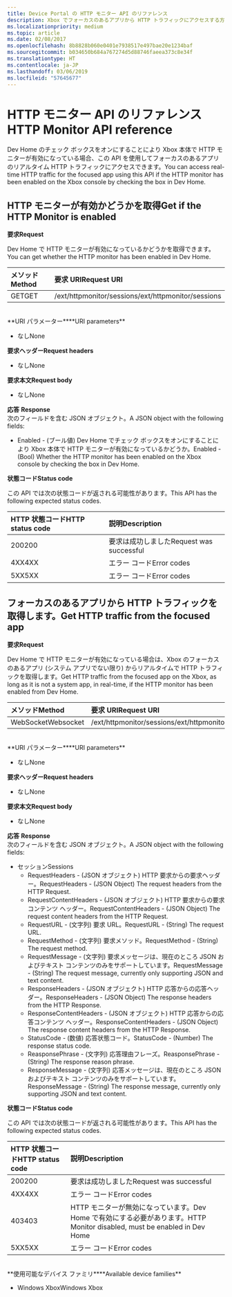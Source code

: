 ```yaml
---
title: Device Portal の HTTP モニター API のリファレンス
description: Xbox でフォーカスのあるアプリから HTTP トラフィックにアクセスする方法について説明します。
ms.localizationpriority: medium
ms.topic: article
ms.date: 02/08/2017
ms.openlocfilehash: 8b8828b060e0401e7938517e497bae20e1234baf
ms.sourcegitcommit: b034650b684a767274d5d88746faeea373c8e34f
ms.translationtype: HT
ms.contentlocale: ja-JP
ms.lasthandoff: 03/06/2019
ms.locfileid: "57645677"
---
```

# <a name="http-monitor-api-reference"></a><span data-ttu-id="91f77-103">HTTP モニター API のリファレンス</span><span class="sxs-lookup"><span data-stu-id="91f77-103">HTTP Monitor API reference</span></span>   
<span data-ttu-id="91f77-104">Dev Home のチェック ボックスをオンにすることにより Xbox 本体で HTTP モニターが有効になっている場合、この API を使用してフォーカスのあるアプリのリアルタイム HTTP トラフィックにアクセスできます。</span><span class="sxs-lookup"><span data-stu-id="91f77-104">You can access real-time HTTP traffic for the focused app using this API if the HTTP monitor has been enabled on the Xbox console by checking the box in Dev Home.</span></span>

## <a name="get-if-the-http-monitor-is-enabled"></a><span data-ttu-id="91f77-105">HTTP モニターが有効かどうかを取得</span><span class="sxs-lookup"><span data-stu-id="91f77-105">Get if the HTTP Monitor is enabled</span></span>

<span data-ttu-id="91f77-106">**要求**</span><span class="sxs-lookup"><span data-stu-id="91f77-106">**Request**</span></span>

<span data-ttu-id="91f77-107">Dev Home で HTTP モニターが有効になっているかどうかを取得できます。</span><span class="sxs-lookup"><span data-stu-id="91f77-107">You can get whether the HTTP monitor has been enabled in Dev Home.</span></span>

<span data-ttu-id="91f77-108">メソッド</span><span class="sxs-lookup"><span data-stu-id="91f77-108">Method</span></span>      | <span data-ttu-id="91f77-109">要求 URI</span><span class="sxs-lookup"><span data-stu-id="91f77-109">Request URI</span></span>
:------     | :-----
<span data-ttu-id="91f77-110">GET</span><span class="sxs-lookup"><span data-stu-id="91f77-110">GET</span></span> | <span data-ttu-id="91f77-111">/ext/httpmonitor/sessions</span><span class="sxs-lookup"><span data-stu-id="91f77-111">/ext/httpmonitor/sessions</span></span>
<br />
<span data-ttu-id="91f77-112">**URI パラメーター**</span><span class="sxs-lookup"><span data-stu-id="91f77-112">**URI parameters**</span></span>

- <span data-ttu-id="91f77-113">なし</span><span class="sxs-lookup"><span data-stu-id="91f77-113">None</span></span>

<span data-ttu-id="91f77-114">**要求ヘッダー**</span><span class="sxs-lookup"><span data-stu-id="91f77-114">**Request headers**</span></span>

- <span data-ttu-id="91f77-115">なし</span><span class="sxs-lookup"><span data-stu-id="91f77-115">None</span></span>

<span data-ttu-id="91f77-116">**要求本文**</span><span class="sxs-lookup"><span data-stu-id="91f77-116">**Request body**</span></span>

- <span data-ttu-id="91f77-117">なし</span><span class="sxs-lookup"><span data-stu-id="91f77-117">None</span></span>

<span data-ttu-id="91f77-118">**応答** </span><span class="sxs-lookup"><span data-stu-id="91f77-118">**Response** </span></span>  
<span data-ttu-id="91f77-119">次のフィールドを含む JSON オブジェクト。</span><span class="sxs-lookup"><span data-stu-id="91f77-119">A JSON object with the following fields:</span></span>

* <span data-ttu-id="91f77-120">Enabled - (ブール値) Dev Home でチェック ボックスをオンにすることにより Xbox 本体で HTTP モニターが有効になっているかどうか。</span><span class="sxs-lookup"><span data-stu-id="91f77-120">Enabled - (Bool) Whether the HTTP monitor has been enabled on the Xbox console by checking the box in Dev Home.</span></span>

<span data-ttu-id="91f77-121">**状態コード**</span><span class="sxs-lookup"><span data-stu-id="91f77-121">**Status code**</span></span>

<span data-ttu-id="91f77-122">この API では次の状態コードが返される可能性があります。</span><span class="sxs-lookup"><span data-stu-id="91f77-122">This API has the following expected status codes.</span></span>

<span data-ttu-id="91f77-123">HTTP 状態コード</span><span class="sxs-lookup"><span data-stu-id="91f77-123">HTTP status code</span></span>      | <span data-ttu-id="91f77-124">説明</span><span class="sxs-lookup"><span data-stu-id="91f77-124">Description</span></span>
:------     | :-----
<span data-ttu-id="91f77-125">200</span><span class="sxs-lookup"><span data-stu-id="91f77-125">200</span></span> | <span data-ttu-id="91f77-126">要求は成功しました</span><span class="sxs-lookup"><span data-stu-id="91f77-126">Request was successful</span></span>
<span data-ttu-id="91f77-127">4XX</span><span class="sxs-lookup"><span data-stu-id="91f77-127">4XX</span></span> | <span data-ttu-id="91f77-128">エラー コード</span><span class="sxs-lookup"><span data-stu-id="91f77-128">Error codes</span></span>
<span data-ttu-id="91f77-129">5XX</span><span class="sxs-lookup"><span data-stu-id="91f77-129">5XX</span></span> | <span data-ttu-id="91f77-130">エラー コード</span><span class="sxs-lookup"><span data-stu-id="91f77-130">Error codes</span></span>

## <a name="get-http-traffic-from-the-focused-app"></a><span data-ttu-id="91f77-131">フォーカスのあるアプリから HTTP トラフィックを取得します。</span><span class="sxs-lookup"><span data-stu-id="91f77-131">Get HTTP traffic from the focused app</span></span>
<span data-ttu-id="91f77-132">**要求**</span><span class="sxs-lookup"><span data-stu-id="91f77-132">**Request**</span></span>

<span data-ttu-id="91f77-133">Dev Home で HTTP モニターが有効になっている場合は、Xbox のフォーカスのあるアプリ (システム アプリでない限り) からリアルタイムで HTTP トラフィックを取得します。</span><span class="sxs-lookup"><span data-stu-id="91f77-133">Get HTTP traffic from the focused app on the Xbox, as long as it is not a system app, in real-time, if the HTTP monitor has been enabled from Dev Home.</span></span>

<span data-ttu-id="91f77-134">メソッド</span><span class="sxs-lookup"><span data-stu-id="91f77-134">Method</span></span>      | <span data-ttu-id="91f77-135">要求 URI</span><span class="sxs-lookup"><span data-stu-id="91f77-135">Request URI</span></span>
:------     | :-----
<span data-ttu-id="91f77-136">WebSocket</span><span class="sxs-lookup"><span data-stu-id="91f77-136">Websocket</span></span> | <span data-ttu-id="91f77-137">/ext/httpmonitor/sessions</span><span class="sxs-lookup"><span data-stu-id="91f77-137">/ext/httpmonitor/sessions</span></span>
<br />
<span data-ttu-id="91f77-138">**URI パラメーター**</span><span class="sxs-lookup"><span data-stu-id="91f77-138">**URI parameters**</span></span>

- <span data-ttu-id="91f77-139">なし</span><span class="sxs-lookup"><span data-stu-id="91f77-139">None</span></span>

<span data-ttu-id="91f77-140">**要求ヘッダー**</span><span class="sxs-lookup"><span data-stu-id="91f77-140">**Request headers**</span></span>

- <span data-ttu-id="91f77-141">なし</span><span class="sxs-lookup"><span data-stu-id="91f77-141">None</span></span>

<span data-ttu-id="91f77-142">**要求本文**</span><span class="sxs-lookup"><span data-stu-id="91f77-142">**Request body**</span></span>

- <span data-ttu-id="91f77-143">なし</span><span class="sxs-lookup"><span data-stu-id="91f77-143">None</span></span>

<span data-ttu-id="91f77-144">**応答** </span><span class="sxs-lookup"><span data-stu-id="91f77-144">**Response** </span></span>  
<span data-ttu-id="91f77-145">次のフィールドを含む JSON オブジェクト。</span><span class="sxs-lookup"><span data-stu-id="91f77-145">A JSON object with the following fields:</span></span>

* <span data-ttu-id="91f77-146">セッション</span><span class="sxs-lookup"><span data-stu-id="91f77-146">Sessions</span></span>
    * <span data-ttu-id="91f77-147">RequestHeaders - (JSON オブジェクト) HTTP 要求からの要求ヘッダー。</span><span class="sxs-lookup"><span data-stu-id="91f77-147">RequestHeaders - (JSON Object) The request headers from the HTTP Request.</span></span>
    * <span data-ttu-id="91f77-148">RequestContentHeaders - (JSON オブジェクト) HTTP 要求からの要求コンテンツ ヘッダー。</span><span class="sxs-lookup"><span data-stu-id="91f77-148">RequestContentHeaders - (JSON Object) The request content headers from the HTTP Request.</span></span>
    * <span data-ttu-id="91f77-149">RequestURL - (文字列) 要求 URL。</span><span class="sxs-lookup"><span data-stu-id="91f77-149">RequestURL - (String) The request URL.</span></span>
    * <span data-ttu-id="91f77-150">RequestMethod - (文字列) 要求メソッド。</span><span class="sxs-lookup"><span data-stu-id="91f77-150">RequestMethod - (String) The request method.</span></span>
    * <span data-ttu-id="91f77-151">RequestMessage - (文字列) 要求メッセージは、現在のところ JSON およびテキスト コンテンツのみをサポートしています。</span><span class="sxs-lookup"><span data-stu-id="91f77-151">RequestMessage - (String) The request message, currently only supporting JSON and text content.</span></span>
    * <span data-ttu-id="91f77-152">ResponseHeaders - (JSON オブジェクト) HTTP 応答からの応答ヘッダー。</span><span class="sxs-lookup"><span data-stu-id="91f77-152">ResponseHeaders - (JSON Object) The response headers from the HTTP Response.</span></span>
    * <span data-ttu-id="91f77-153">ResponseContentHeaders - (JSON オブジェクト) HTTP 応答からの応答コンテンツ ヘッダー。</span><span class="sxs-lookup"><span data-stu-id="91f77-153">ResponseContentHeaders - (JSON Object) The response content headers from the HTTP Response.</span></span>
    * <span data-ttu-id="91f77-154">StatusCode - (数値) 応答状態コード。</span><span class="sxs-lookup"><span data-stu-id="91f77-154">StatusCode - (Number) The response status code.</span></span>
    * <span data-ttu-id="91f77-155">ReasponsePhrase - (文字列) 応答理由フレーズ。</span><span class="sxs-lookup"><span data-stu-id="91f77-155">ReasponsePhrase - (String) The response reason phrase.</span></span>
    * <span data-ttu-id="91f77-156">ResponseMessage - (文字列) 応答メッセージは、現在のところ JSON およびテキスト コンテンツのみをサポートしています。</span><span class="sxs-lookup"><span data-stu-id="91f77-156">ResponseMessage - (String) The response message, currently only supporting JSON and text content.</span></span>

<span data-ttu-id="91f77-157">**状態コード**</span><span class="sxs-lookup"><span data-stu-id="91f77-157">**Status code**</span></span>

<span data-ttu-id="91f77-158">この API では次の状態コードが返される可能性があります。</span><span class="sxs-lookup"><span data-stu-id="91f77-158">This API has the following expected status codes.</span></span>

<span data-ttu-id="91f77-159">HTTP 状態コード</span><span class="sxs-lookup"><span data-stu-id="91f77-159">HTTP status code</span></span>      | <span data-ttu-id="91f77-160">説明</span><span class="sxs-lookup"><span data-stu-id="91f77-160">Description</span></span>
:------     | :-----
<span data-ttu-id="91f77-161">200</span><span class="sxs-lookup"><span data-stu-id="91f77-161">200</span></span> | <span data-ttu-id="91f77-162">要求は成功しました</span><span class="sxs-lookup"><span data-stu-id="91f77-162">Request was successful</span></span>
<span data-ttu-id="91f77-163">4XX</span><span class="sxs-lookup"><span data-stu-id="91f77-163">4XX</span></span> | <span data-ttu-id="91f77-164">エラー コード</span><span class="sxs-lookup"><span data-stu-id="91f77-164">Error codes</span></span>
<span data-ttu-id="91f77-165">403</span><span class="sxs-lookup"><span data-stu-id="91f77-165">403</span></span> | <span data-ttu-id="91f77-166">HTTP モニターが無効になっています。Dev Home で有効にする必要があります。</span><span class="sxs-lookup"><span data-stu-id="91f77-166">HTTP Monitor disabled, must be enabled in Dev Home</span></span>
<span data-ttu-id="91f77-167">5XX</span><span class="sxs-lookup"><span data-stu-id="91f77-167">5XX</span></span> | <span data-ttu-id="91f77-168">エラー コード</span><span class="sxs-lookup"><span data-stu-id="91f77-168">Error codes</span></span>

<br />
<span data-ttu-id="91f77-169">**使用可能なデバイス ファミリ**</span><span class="sxs-lookup"><span data-stu-id="91f77-169">**Available device families**</span></span>

* <span data-ttu-id="91f77-170">Windows Xbox</span><span class="sxs-lookup"><span data-stu-id="91f77-170">Windows Xbox</span></span>